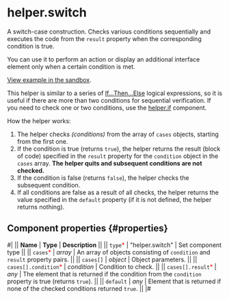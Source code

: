 # helper.switch

A switch-case construction. Checks various conditions sequentially and executes the code from the `result` property when the corresponding condition is true.

You can use it to perform an action or display an additional interface element only when a certain condition is met.

[View example in the sandbox](https://clck.ru/Rf2VQ).

This helper is similar to a series of [If...Then...Else](helper.if.md) logical expressions, so it is useful if there are more than two conditions for sequential verification. If you need to check one or two conditions, use the [helper.if](helper.if.md) component.

How the helper works:

1. The helper checks _(conditions)_ from the array of `cases` objects, starting from the first one.
2. If the condition is true (returns `true`), the helper returns the result (block of code) specified in the `result` property for the `condition` object in the `cases` array. **The helper quits and subsequent conditions are not checked.**
3. If the condition is false (returns `false`), the helper checks the subsequent condition.
4. If all conditions are false as a result of all checks, the helper returns the value specified in the `default` property (if it is not defined, the helper returns nothing).

## Component properties {#properties}

#|
|| **Name** | **Type** | **Description** ||
|| `type`<span style="color: red">\*</span> | "helper.switch" | Set component type ||
|| `cases`<span style="color: red">\*</span> | _array_ | An array of objects consisting of `condition` and `result` property pairs. ||
|| `cases[]` | _object_ | Object parameters. ||
|| `cases[].condition`<span style="color: red">\*</span> | _condition_ | Condition to check. ||
|| `cases[].result`<span style="color: red">\*</span> | _any_ | The element that is returned if the condition from the `condition` property is true (returns `true`). ||
|| `default` | _any_ | Element that is returned if none of the checked conditions returned `true`. ||
|#
